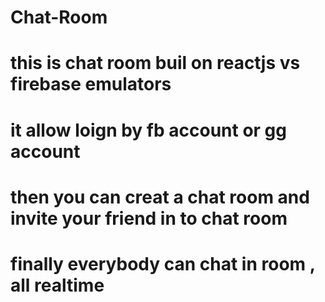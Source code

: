 # Chat-Room
# this is chat room buil on reactjs vs firebase emulators 
# it allow loign by fb account or gg account
# then you can creat a chat room and invite your friend in to chat room 
# finally everybody can chat in room , all realtime 

